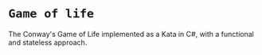 `Game of life`
==============

The Conway's Game of Life implemented as a Kata in C#, with a functional and stateless approach.
